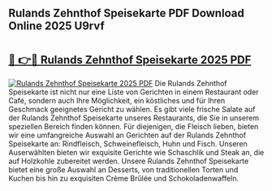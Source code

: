 ## Rulands Zehnthof Speisekarte PDF Download Online 2025 U9rvf

# <h2><a href="http://gcdad4.nevu.top/?p=Rulands+Zehnthof+Speisekarte">🔗 👉🔴 Rulands Zehnthof Speisekarte 2025 PDF</a></h2>

[![Rulands Zehnthof Speisekarte 2025 PDF](https://i.imgur.com/dBaPXMq.png)](http://gcdad4.nevu.top/?p=Rulands+Zehnthof+Speisekarte)
Die Rulands Zehnthof Speisekarte ist nicht nur eine Liste von Gerichten in einem Restaurant oder Café, sondern auch Ihre Möglichkeit, ein köstliches und für Ihren Geschmack geeignetes Gericht zu wählen. Es gibt viele frische Salate auf der Rulands Zehnthof Speisekarte unseres Restaurants, die Sie in unserem speziellen Bereich finden können. Für diejenigen, die Fleisch lieben, bieten wir eine umfangreiche Auswahl an Gerichten auf der Rulands Zehnthof Speisekarte an: Rindfleisch, Schweinefleisch, Huhn und Fisch. Unseren Auserwählten bieten wir exquisite Gerichte wie Schaschlik und Steak an, die auf Holzkohle zubereitet werden. Unsere Rulands Zehnthof Speisekarte bietet eine große Auswahl an Desserts, von traditionellen Torten und Kuchen bis hin zu exquisiten Crème Brûlée und Schokoladenwaffeln.
